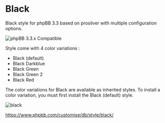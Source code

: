 # Black
Black style for phpBB 3.3 based on prosilver with multiple configuration options.

![phpBB 3.3.x Compatible](https://user-images.githubusercontent.com/6350179/197977802-45b72d13-2bff-412a-8ea4-f5d199a93952.svg)

Style come with 4 color variations :
* Black (default)
* Black Darkblue
* Black Green
* Black Green 2
* Black Red

The color variations for Black are available as inherited styles. To install a color variation, you must first install the Black (default) style.

![black](https://github.com/cabot/damaio/assets/6350179/ac60eaa2-6b10-4094-94cf-f2fd23a861ee)

https://www.phpbb.com/customise/db/style/black/
